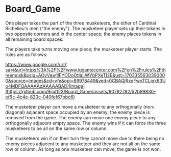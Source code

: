 # Board_Game


One player takes the part of the three musketeers, the other of Cardinal Richelieu's men ("the enemy"). The musketeer player sets up their tokens in two opposite corners and in the center space; the enemy places tokens in all remaining board spaces:


The players take turns moving one piece; the musketeer player starts. The rules are as follows:

https://www.google.com/url?sa=i&url=https%3A%2F%2Fwww.iggamecenter.com%2Fen%2Frules%2Fthreemusk&psig=AOvVaw1lFYODoOtIaLWYbPXeTI2E&ust=1703355630390000&source=images&cd=vfe&opi=89978449&ved=0CBAQjRxqFwoTCLiqk63Uo4MDFQAAAAAdAAAAABAD![image](https://github.com/Rijul123/Board_Game/assets/90792782/52b89830-ef9c-4c4e-820c-040fef67bbc6)



The musketeer player can move a musketeer to any orthogonally (non-diagonal) adjacent space occupied by an enemy; the enemy piece is removed from the game.
The enemy can move one enemy piece to any orthogonally adjacent empty space.
The enemy wins if it can force the three musketeers to be all on the same row or column.

The musketeers win if on their turn they cannot move due to there being no enemy pieces adjacent to any musketeer and they are not all on the same row or column. As long as one musketeer can move, the game is not won.
